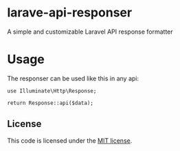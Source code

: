 # larave-api-responser
A simple and customizable Laravel API response formatter
# Usage
The responser can be used like this in any api:
```
use Illuminate\Http\Response;

return Response::api($data);
```

## License

This code is licensed under the [MIT license](https://opensource.org/licenses/MIT).
